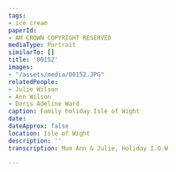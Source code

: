 ```yaml
---
tags:
- ice cream
paperId:
- AM CROWN COPYRIGHT RESERVED
mediaType: Portrait
similarTo: []
title: '00152'
images:
- "/assets/media/00152.JPG"
relatedPeople:
- Julie Wilson
- Ann Wilson
- Doris Adeline Ward
caption: Family holiday Isle of Wight
date: 
dateApprox: false
location: Isle of Wight
description: ''
transcription: Mum Ann & Julie, Holiday I.O.W

---
```

